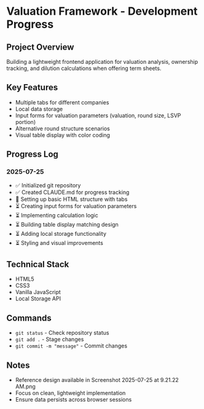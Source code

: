 # Valuation Framework - Development Progress

## Project Overview
Building a lightweight frontend application for valuation analysis, ownership tracking, and dilution calculations when offering term sheets.

## Key Features
- Multiple tabs for different companies
- Local data storage
- Input forms for valuation parameters (valuation, round size, LSVP portion)
- Alternative round structure scenarios
- Visual table display with color coding

## Progress Log

### 2025-07-25
- ✅ Initialized git repository
- ✅ Created CLAUDE.md for progress tracking
- 🔄 Setting up basic HTML structure with tabs
- ⏳ Creating input forms for valuation parameters
- ⏳ Implementing calculation logic
- ⏳ Building table display matching design
- ⏳ Adding local storage functionality
- ⏳ Styling and visual improvements

## Technical Stack
- HTML5
- CSS3
- Vanilla JavaScript
- Local Storage API

## Commands
- `git status` - Check repository status
- `git add .` - Stage changes
- `git commit -m "message"` - Commit changes

## Notes
- Reference design available in Screenshot 2025-07-25 at 9.21.22 AM.png
- Focus on clean, lightweight implementation
- Ensure data persists across browser sessions